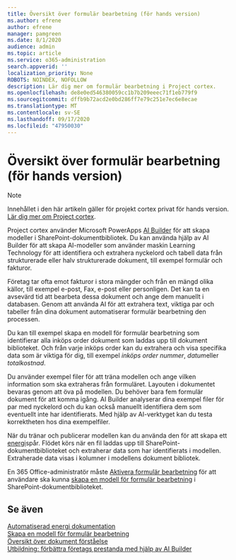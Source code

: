 ```yaml
---
title: Översikt över formulär bearbetning (för hands version)
ms.author: efrene
author: efrene
manager: pamgreen
ms.date: 8/1/2020
audience: admin
ms.topic: article
ms.service: o365-administration
search.appverid: ''
localization_priority: None
ROBOTS: NOINDEX, NOFOLLOW
description: Lär dig mer om formulär bearbetning i Project cortex.
ms.openlocfilehash: de8e0ed546380059cc1b7b209eeec71f1eb779f9
ms.sourcegitcommit: dffb9b72acd2e0bd286ff7e79c251e7ec6e8ecae
ms.translationtype: MT
ms.contentlocale: sv-SE
ms.lasthandoff: 09/17/2020
ms.locfileid: "47950030"
---
```

# <a name="form-processing-overview-preview"></a>Översikt över formulär bearbetning (för hands version)
> [!Note]
> Innehållet i den här artikeln gäller för projekt cortex privat för hands version. [Lär dig mer om Project cortex](https://aka.ms/projectcortex).

Project cortex använder Microsoft PowerApps [AI Builder](https://docs.microsoft.com/ai-builder/overview) för att skapa modeller i SharePoint-dokumentbibliotek.
Du kan använda hjälp av AI Builder för att skapa AI-modeller som använder maskin Learning Technology för att identifiera och extrahera nyckelord och tabell data från strukturerade eller halv strukturerade dokument, till exempel formulär och fakturor.

Företag tar ofta emot fakturor i stora mängder och från en mängd olika källor, till exempel e-post, Fax, e-post eller personligen. Det kan ta en avsevärd tid att bearbeta dessa dokument och ange dem manuellt i databasen. Genom att använda AI för att extrahera text, viktiga par och tabeller från dina dokument automatiserar formulär bearbetning den processen. 

Du kan till exempel skapa en modell för formulär bearbetning som identifierar alla inköps order dokument som laddas upp till dokument biblioteket. Och från varje inköps order kan du extrahera och visa specifika data som är viktiga för dig, till exempel *inköps order nummer*, *datum*eller *totalkostnad*.

Du använder exempel filer för att träna modellen och ange vilken information som ska extraheras från formuläret. Layouten i dokumentet bevaras genom att öva på modellen. Du behöver bara fem formulär dokument för att komma igång. AI Builder analyserar dina exempel filer för par med nyckelord och du kan också manuellt identifiera dem som eventuellt inte har identifierats.  Med hjälp av AI-verktyget kan du testa korrektheten hos dina exempelfiler.

När du tränar och publicerar modellen kan du använda den för att skapa ett [energi](https://docs.microsoft.com/power-automate/getting-started)spår. Flödet körs när en fil laddas upp till SharePoint-dokumentbiblioteket och extraherar data som har identifierats i modellen. Extraherade data visas i kolumner i modellens dokument bibliotek.

En 365 Office-administratör måste [Aktivera formulär bearbetning](https://docs.microsoft.com/microsoft-365/contentunderstanding/set-up-content-understanding?view=o365-worldwide#to-set-up-content-understanding) för att användare ska kunna [skapa en modell för formulär bearbetning](create-a-form-processing-model.md) i SharePoint-dokumentbiblioteket.



## <a name="see-also"></a>Se även
  
[Automatiserad energi dokumentation](https://docs.microsoft.com/power-automate/)</br>
[Skapa en modell för formulär bearbetning](create-a-form-processing-model.md)</br>
[Översikt över dokument förståelse](document-understanding-overview.md)</br>
[Utbildning: förbättra företags prestanda med hjälp av AI Builder](https://docs.microsoft.com/learn/paths/improve-business-performance-ai-builder/?source=learn)</br>




